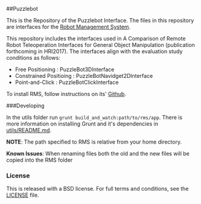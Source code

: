 ##Puzzlebot

This is the Repository of the Puzzlebot Interface. The files in this repository are interfaces for the [Robot Management System](https://github.com/gt-rail/rms).

This repository includes the interfaces used in A Comparison of Remote Robot Teleoperation Interfaces for General Object Manipulation (publication forthcoming in HRI2017).  The interfaces align with the evaluation study conditions as follows:

 * Free Positioning : PuzzleBot3DInterface
 * Constrained Positioing : PuzzleBotNavidget2DInterface
 * Point-and-Click : PuzzleBotClickInterface

To install RMS, follow instructions on its' [Github](https://github.com/gt-rail/rms).

###Developing 

In the utils folder run `grunt build_and_watch:path/to/rms/app`. There is more information on installing Grunt and it's dependencies in [utils/README.md](utils/README.md).

**NOTE**: The path specified to RMS is relative from your home directory.

**Known Issues**: When renaming files both the old and the new files will be copied into the RMS folder

### License
This is released with a BSD license. For full terms and conditions, see the [LICENSE](LICENSE) file.
